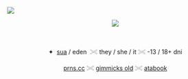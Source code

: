   ![](https://komarev.com/ghpvc/?username=jadehariey&label=🕊️++&color=ffd1e8)

<div align="center">
  <img src="https://media1.tenor.com/m/vwqofg3PetUAAAAC/sua-alien-stage-sua-alnst.gif">
</div>

‎<div align="center">
✦ ‎  <ins>sua</ins> / eden ‎  ‎𓏵   they / she / it   𓏵   -13 / 18+ dni

 [prns.cc](https://pronouns.cc/@yourclematis) 𓏵 [gimmicks old](https://saintdoughael.straw.page/) 𓏵 [atabook](https://subspacetripmine.atabook.org/)
</div>
